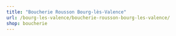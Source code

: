 ```yaml
---
title: "Boucherie Rousson Bourg-lès-Valence"
url: /bourg-les-valence/boucherie-rousson-bourg-les-valence/
shop: boucherie
---
```

